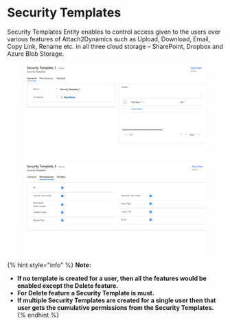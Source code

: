 # Security Templates

Security Templates Entity enables to control access given to the users over various features of Attach2Dynamics such as Upload, Download, Email, Copy Link, Rename etc. in all three cloud storage – SharePoint, Dropbox and Azure Blob Storage.

<figure><img src="../../.gitbook/assets/Security templae- slide 23.png" alt=""><figcaption></figcaption></figure>

<figure><img src="../../.gitbook/assets/Security templae- slide 23 image 2.png" alt=""><figcaption></figcaption></figure>

{% hint style="info" %}
**Note:**

* **If no template is created for a user, then all the features would be enabled except the Delete feature.**
* **For Delete feature a Security Template is must.**
* **If multiple Security Templates are created for a single user then that user gets the cumulative permissions from the Security Templates.**
{% endhint %}


